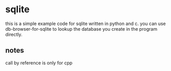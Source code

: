 # sqlite
this is a simple example code for sqlite written in python and c.
you can use db-browser-for-sqlite to lookup the database you create in the program directly.

## notes
call by reference is only for cpp